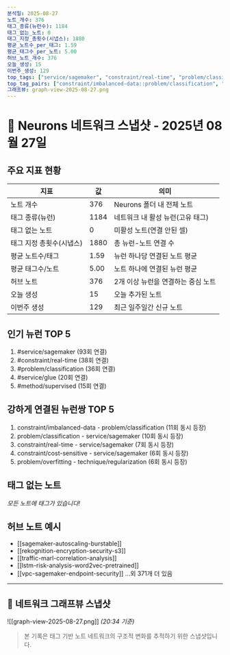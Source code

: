 ```yaml
---
분석일: 2025-08-27
노트_개수: 376
태그_종류(뉴런수): 1184
태그_없는_노트: 0
태그_지정_총횟수(시냅스): 1880
평균_노트수_per_태그: 1.59
평균_태그수_per_노트: 5.00
허브_노트_개수: 376
오늘_생성: 15
이번주_생성: 129
top_tags: ["service/sagemaker", "constraint/real-time", "problem/classification", "service/glue", "method/supervised"]
top_tag_pairs: ["constraint/imbalanced-data::problem/classification", "problem/classification::service/sagemaker", "constraint/real-time::service/sagemaker", "constraint/cost-sensitive::service/sagemaker", "problem/overfitting::technique/regularization"]
그래프뷰: graph-view-2025-08-27.png
---
```

# 🧠 Neurons 네트워크 스냅샷 - 2025년 08월 27일


## 주요 지표 현황
| 지표 | 값 | 의미 |
|------|-----|------|
| 노트 개수 | 376 | Neurons 폴더 내 전체 노트 |
| 태그 종류(뉴런) | 1184 | 네트워크 내 활성 뉴런(고유 태그) |
| 태그 없는 노트 | 0 | 미활성 노트(연결 안된 셀) |
| 태그 지정 총횟수(시냅스) | 1880 | 총 뉴런-노트 연결 수 |
| 평균 노트수/태그 | 1.59 | 뉴런 하나당 연결된 노트 평균 |
| 평균 태그수/노트 | 5.00 | 노트 하나에 연결된 뉴런 평균 |
| 허브 노트 | 376 | 2개 이상 뉴런을 연결하는 중심 노트 |
| 오늘 생성 | 15 | 오늘 추가된 노트 |
| 이번주 생성 | 129 | 최근 일주일간 신규 노트 |

## 인기 뉴런 TOP 5
1. #service/sagemaker (93회 연결)
2. #constraint/real-time (38회 연결)
3. #problem/classification (36회 연결)
4. #service/glue (20회 연결)
5. #method/supervised (15회 연결)

## 강하게 연결된 뉴런쌍 TOP 5
1. constraint/imbalanced-data - problem/classification (11회 동시 등장)
2. problem/classification - service/sagemaker (10회 동시 등장)
3. constraint/real-time - service/sagemaker (7회 동시 등장)
4. constraint/cost-sensitive - service/sagemaker (6회 동시 등장)
5. problem/overfitting - technique/regularization (6회 동시 등장)

## 태그 없는 노트
*모든 노트에 태그가 있습니다!*

## 허브 노트 예시
- [[sagemaker-autoscaling-burstable]]
- [[rekognition-encryption-security-s3]]
- [[traffic-marl-correlation-analysis]]
- [[lstm-risk-analysis-word2vec-pretrained]]
- [[vpc-sagemaker-endpoint-security]]
...외 371개 더 있음

---

## 📸 네트워크 그래프뷰 스냅샷
![[graph-view-2025-08-27.png]]
_(20:34 기준)_

> 본 기록은 태그 기반 노트 네트워크의 구조적 변화를 추적하기 위한 스냅샷입니다.  

